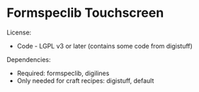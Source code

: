 # Formspeclib Touchscreen

License:
* Code - LGPL v3 or later (contains some code from digistuff)

Dependencies:
* Required: formspeclib, digilines
* Only needed for craft recipes: digistuff, default
